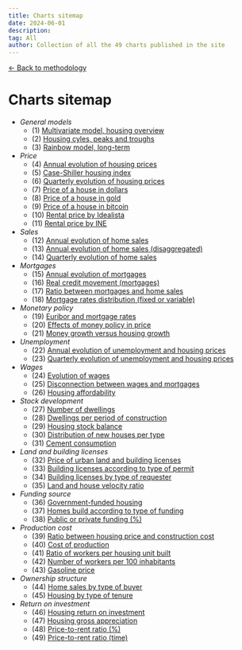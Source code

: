 ```yaml
---
title: Charts sitemap
date: 2024-06-01
description:
tag: All
author: Collection of all the 49 charts published in the site
---
```


<div class="meta-line"><a class="meta-back" href="/methodology#data-base-access">← Back to methodology</a></div>

# Charts sitemap

+ _General models_
  * (1) [Multivariate model, housing overview](/images/multivariate.png)
  * (2) [Housing cyles, peaks and troughs](/images/rainbow.png)
  * (3) [Rainbow model, long-term](/images/rainbowmax.png)
+ _Price_
  * (4) [Annual evolution of housing prices](/images/priceyearly.png)
  * (5) [Case-Shiller housing index](/images/ipvvr.png)
  * (6) [Quarterly evolution of housing prices](/images/pricequarterly.png)
  * (7) [Price of a house in dollars](/images/housedollar.png)
  * (8) [Price of a house in gold](/images/housegold.png)
  * (9) [Price of a house in bitcoin](/images/housebitcoin.png)
  * (10) [Rental price by Idealista](/images/rentprice1.png)
  * (11) [Rental price by INE](/images/rentprice2.png)
+ _Sales_
  * (12) [Annual evolution of home sales](/images/salesyearly1.png)
  * (13) [Annual evolution of home sales (disaggregated)](/images/salesyearly2.png)
  * (14) [Quarterly evolution of home sales](/images/salesquarterly.png)
+ _Mortgages_
  * (15) [Annual evolution of mortgages](/images/credityearly.png)
  * (16) [Real credit movement (mortgages)](/images/creditmovement.png)
  * (17) [Ratio between mortgages and home sales](/images/creditratio.png)
  * (18) [Mortgage rates distribution (fixed or variable)](/images/typemortgage.png)
+ _Monetary policy_
  * (19) [Euribor and mortgage rates](/images/euribor.png)
  * (20) [Effects of money policy in price](/images/pricemoneypolicy.png)
  * (21) [Money growth versus housing growth](/images/moneygrowth.png)
+ _Unemployment_
  * (22) [Annual evolution of unemployment and housing prices](/images/labor1.png)
  * (23) [Quarterly evolution of unemployment and housing prices](/images/labor2.png)
+ _Wages_
  * (24) [Evolution of wages](/images/wageyearly.png)
  * (25) [Disconnection between wages and mortgages](/images/wageratio.png)
  * (26) [Housing affordability](/images/wageaffordability.png)
+ _Stock development_
  * (27) [Number of dwellings](/images/stockyearly.png)
  * (28) [Dwellings per period of construction](/images/stockperiods.png)
  * (29) [Housing stock balance](/images/stockbalance.png)
  * (30) [Distribution of new houses per type](/images/typehouse.png)
  * (31) [Cement consumption](/images/cement.png)
+ _Land and building licenses_
  * (32) [Price of urban land and building licenses](/images/permitsland.png)
  * (33) [Building licenses according to type of permit](/images/permitstype.png)
  * (34) [Building licenses by type of requester](/images/permitsdistribution.png)
  * (35) [Land and house velocity ratio](/images/velocity.png)
+ _Funding source_
  * (36) [Government-funded housing](/images/publichousing.png)
  * (37) [Homes build according to type of funding](/images/publicprivate.png)
  * (38) [Public or private funding (%)](/images/publicprivateper.png)
+ _Production cost_
  * (39) [Ratio between housing price and construction cost](/images/costratio.png)
  * (40) [Cost of production](/images/costchange.png)
  * (41) [Ratio of workers per housing unit built](/images/workersperunit.png)
  * (42) [Number of workers per 100 inhabitants](/images/employed100.png)
  * (43) [Gasoline price](/images/gasoline.png)
+ _Ownership structure_
  * (44) [Home sales by type of buyer](/images/buyer.png)
  * (45) [Housing by type of tenure](/images/tenure.png)
+ _Return on investment_
  * (46) [Housing return on investment](/images/roinet.png)
  * (47) [Housing gross appreciation](/images/roigross.png)
  * (48) [Price-to-rent ratio (%)](/images/rentratio.png)
  * (49) [Price-to-rent ratio (time)](/images/renttime.png)
